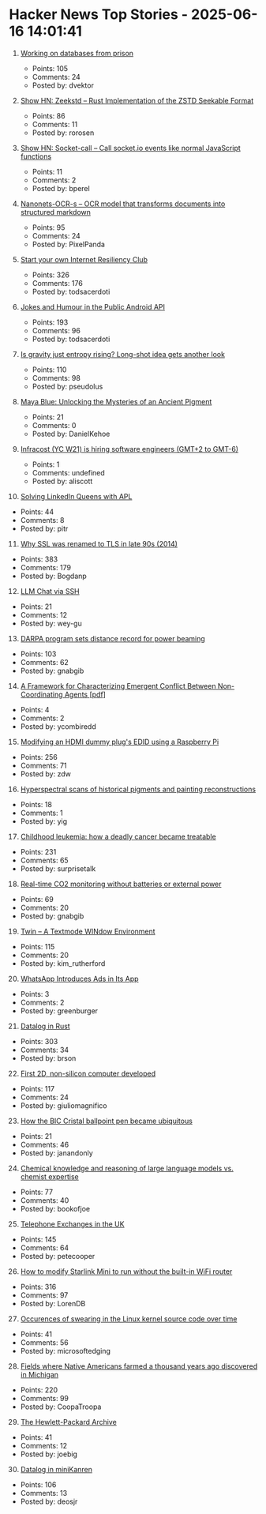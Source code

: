 # Hacker News Top Stories - 2025-06-16 14:01:41

1. [Working on databases from prison](https://turso.tech/blog/working-on-databases-from-prison)
   - Points: 105
   - Comments: 24
   - Posted by: dvektor

2. [Show HN: Zeekstd – Rust Implementation of the ZSTD Seekable Format](https://github.com/rorosen/zeekstd)
   - Points: 86
   - Comments: 11
   - Posted by: rorosen

3. [Show HN: Socket-call – Call socket.io events like normal JavaScript functions](https://github.com/bperel/socket-call)
   - Points: 11
   - Comments: 2
   - Posted by: bperel

4. [Nanonets-OCR-s – OCR model that transforms documents into structured markdown](https://huggingface.co/nanonets/Nanonets-OCR-s)
   - Points: 95
   - Comments: 24
   - Posted by: PixelPanda

5. [Start your own Internet Resiliency Club](https://bowshock.nl/irc/)
   - Points: 326
   - Comments: 176
   - Posted by: todsacerdoti

6. [Jokes and Humour in the Public Android API](https://voxelmanip.se/2025/06/14/jokes-and-humour-in-the-public-android-api/)
   - Points: 193
   - Comments: 96
   - Posted by: todsacerdoti

7. [Is gravity just entropy rising? Long-shot idea gets another look](https://www.quantamagazine.org/is-gravity-just-entropy-rising-long-shot-idea-gets-another-look-20250613/)
   - Points: 110
   - Comments: 98
   - Posted by: pseudolus

8. [Maya Blue: Unlocking the Mysteries of an Ancient Pigment](https://www.mexicolore.co.uk/maya/home/maya-blue-unlocking-the-mysteries-of-an-ancient-pigment)
   - Points: 21
   - Comments: 0
   - Posted by: DanielKehoe

9. [Infracost (YC W21) is hiring software engineers (GMT+2 to GMT-6)](https://infracost.io/join-the-team)
   - Points: 1
   - Comments: undefined
   - Posted by: aliscott

10. [Solving LinkedIn Queens with APL](https://pitr.ca/2025-06-14-queens)
   - Points: 44
   - Comments: 8
   - Posted by: pitr

11. [Why SSL was renamed to TLS in late 90s (2014)](https://tim.dierks.org/2014/05/security-standards-and-name-changes-in.html)
   - Points: 383
   - Comments: 179
   - Posted by: Bogdanp

12. [LLM Chat via SSH](https://github.com/ccbikai/ssh-ai-chat)
   - Points: 21
   - Comments: 12
   - Posted by: wey-gu

13. [DARPA program sets distance record for power beaming](https://www.darpa.mil/news/2025/darpa-program-distance-record-power-beaming)
   - Points: 103
   - Comments: 62
   - Posted by: gnabgib

14. [A Framework for Characterizing Emergent Conflict Between Non-Coordinating Agents [pdf]](https://paperclipmaximizer.ai/Unaware_Adversaries.pdf)
   - Points: 4
   - Comments: 2
   - Posted by: ycombiredd

15. [Modifying an HDMI dummy plug's EDID using a Raspberry Pi](https://www.downtowndougbrown.com/2025/06/modifying-an-hdmi-dummy-plugs-edid-using-a-raspberry-pi/)
   - Points: 256
   - Comments: 71
   - Posted by: zdw

16. [Hyperspectral scans of historical pigments and painting reconstructions](https://github.com/rubenwiersma/painting_tools)
   - Points: 18
   - Comments: 1
   - Posted by: yig

17. [Childhood leukemia: how a deadly cancer became treatable](https://ourworldindata.org/childhood-leukemia-treatment-history)
   - Points: 231
   - Comments: 65
   - Posted by: surprisetalk

18. [Real-time CO2 monitoring without batteries or external power](https://news.kaist.ac.kr/newsen/html/news/?mode=V&mng_no=47450)
   - Points: 69
   - Comments: 20
   - Posted by: gnabgib

19. [Twin – A Textmode WINdow Environment](https://github.com/cosmos72/twin)
   - Points: 115
   - Comments: 20
   - Posted by: kim_rutherford

20. [WhatsApp Introduces Ads in Its App](https://www.nytimes.com/2025/06/16/technology/whatsapp-ads.html)
   - Points: 3
   - Comments: 2
   - Posted by: greenburger

21. [Datalog in Rust](https://github.com/frankmcsherry/blog/blob/master/posts/2025-06-03.md)
   - Points: 303
   - Comments: 34
   - Posted by: brson

22. [First 2D, non-silicon computer developed](https://www.psu.edu/news/research/story/worlds-first-2d-non-silicon-computer-developed)
   - Points: 117
   - Comments: 24
   - Posted by: giuliomagnifico

23. [How the BIC Cristal ballpoint pen became ubiquitous](https://www.openculture.com/2025/06/how-the-bic-cristal-ballpoint-pen-became-the-most-successful-product-in-history.html)
   - Points: 21
   - Comments: 46
   - Posted by: janandonly

24. [Chemical knowledge and reasoning of large language models vs. chemist expertise](https://www.nature.com/articles/s41557-025-01815-x)
   - Points: 77
   - Comments: 40
   - Posted by: bookofjoe

25. [Telephone Exchanges in the UK](https://telephone-exchanges.org.uk/)
   - Points: 145
   - Comments: 64
   - Posted by: petecooper

26. [How to modify Starlink Mini to run without the built-in WiFi router](https://olegkutkov.me/2025/06/15/how-to-modify-starlink-mini-to-run-without-the-built-in-wifi-router/)
   - Points: 316
   - Comments: 97
   - Posted by: LorenDB

27. [Occurences of swearing in the Linux kernel source code over time](https://www.vidarholen.net/contents/wordcount/#fuck*,shit*,damn*,idiot*,retard*,crap*)
   - Points: 41
   - Comments: 56
   - Posted by: microsoftedging

28. [Fields where Native Americans farmed a thousand years ago discovered in Michigan](https://www.smithsonianmag.com/smart-news/massive-field-where-native-american-farmers-grew-corn-beans-and-squash-1000-years-ago-discovered-in-michigan-180986758/)
   - Points: 220
   - Comments: 99
   - Posted by: CoopaTroopa

29. [The Hewlett-Packard Archive](https://hparchive.com)
   - Points: 41
   - Comments: 12
   - Posted by: joebig

30. [Datalog in miniKanren](https://deosjr.github.io/dynamicland/datalog.html)
   - Points: 106
   - Comments: 13
   - Posted by: deosjr

